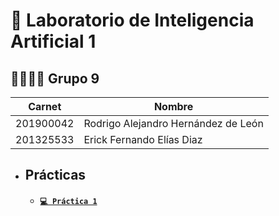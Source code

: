 # 📡 Laboratorio de Inteligencia Artificial 1
## 🧑‍💻🧑‍💻 Grupo 9
| Carnet | Nombre |
| ------ | ------ |
| 201900042 | Rodrigo Alejandro Hernández de León |
| 201325533 | Erick Fernando Elías Diaz |


- ## Prácticas
    - #### [`💻 Práctica 1`](./Practica1_19/)